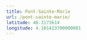 ```yaml
---
title: Pont-Sainte-Marie
url: /pont-sainte-marie/
latitude: 48.3173614
longitude: 4.101423700000001
---
```

